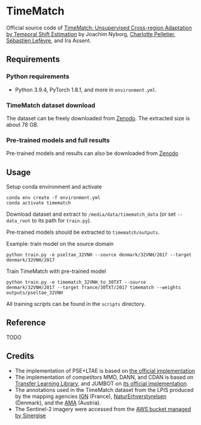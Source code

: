 # TimeMatch
Official source code of [TimeMatch: Unsupervised Cross-region Adaptation by Temporal Shift Estimation](https://arxiv.org/abs/2111.02682) by Joachim Nyborg, [Charlotte Pelletier](https://sites.google.com/site/charpelletier/), [Sébastien Lefèvre](http://people.irisa.fr/Sebastien.Lefevre/), and Ira Assent.

## Requirements
### Python requirements
- Python 3.9.4, PyTorch 1.8.1, and more in `environment.yml`.

### TimeMatch dataset download
The dataset can be freely downloaded from [Zenodo](https://doi.org/10.5281/zenodo.5636422).
The extracted size is about 78 GB.

### Pre-trained models and full results
Pre-trained models and results can also be downloaded from [Zenodo](https://doi.org/10.5281/zenodo.5636422)


## Usage
Setup conda environment and activate
```
conda env create -f environment.yml
conda activate timematch
```

Download dataset and extract to `/media/data/timematch_data` (or set `--data_root` to its path for `train.py`).

Pre-trained models should be extracted to `timematch/outputs`.

Example: train model on the source domain
```
python train.py -e pseltae_32VNH --source denmark/32VNH/2017 --target denmark/32VNH/2017
```

Train TimeMatch with pre-trained model
```
python train.py -e timematch_32VNH_to_30TXT --source denmark/32VNH/2017 --target france/30TXT/2017 timematch --weights outputs/pseltae_32VNH
```

All training scripts can be found in the `scripts` directory.


## Reference
TODO

## Credits
- The implementation of PSE+LTAE is based on [the official implementation](https://github.com/VSainteuf/lightweight-temporal-attention-pytorch)
- The implementation of competitors MMD, DANN, and CDAN is based on [Transfer Learning Library](https://github.com/thuml/Transfer-Learning-Library),
and JUMBOT on [its official implementation](https://github.com/kilianFatras/JUMBOT).
- The annotations used in the TimeMatch dataset from the LPIS produced by the mapping agencies [IGN](https://www.data.gouv.fr/en/datasets/registre-parcellaire-graphique-rpg-contours-des-parcelles-et-ilots-culturaux-et-leur-groupe-de-cultures-majoritaire) (France), 
[NaturErhverstyrelsen](https://kortdata.fvm.dk) (Denmark), and the [AMA](https://www.data.gv.at/katalog/dataset/d3b0cdeb-5727-46dd-8de4-a76f1898fd9b) (Austria).
- The Sentinel-2 imagery were accessed from the [AWS bucket managed by Sinergise](https://registry.opendata.aws/sentinel-2/)



